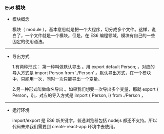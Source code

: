 ### Es6 模块
* 模块概念

  模块（ module ），基本意思就是把一个大程序，切分成多个文件。这样，说白了，一个文件就是一个模块。但是，在 ES6 编程领域，模块有自己的一些固定的使用语法。
*****
* 导出方式

  1.有两种形式：
  第一种叫做默认导出 。用 export default Person; 。对应的导入方式是 import Person from './Person' 。默认导出方式，在一个模块中，只能用一次，同时一次只能导出一个变量。

  2.另一种形式叫做命名导出 。如果我们想要一次导出多个变量，那就 export { Person，i};，对应的导入方式是 import { Person, i} from ./Person ，
*****  
* 运行环境

  import/export 是 ES6 新关键字。普通浏览器包括 nodejs 都还不支持。所以代码未来我们需要到 create-react-app 环境中去使用。
